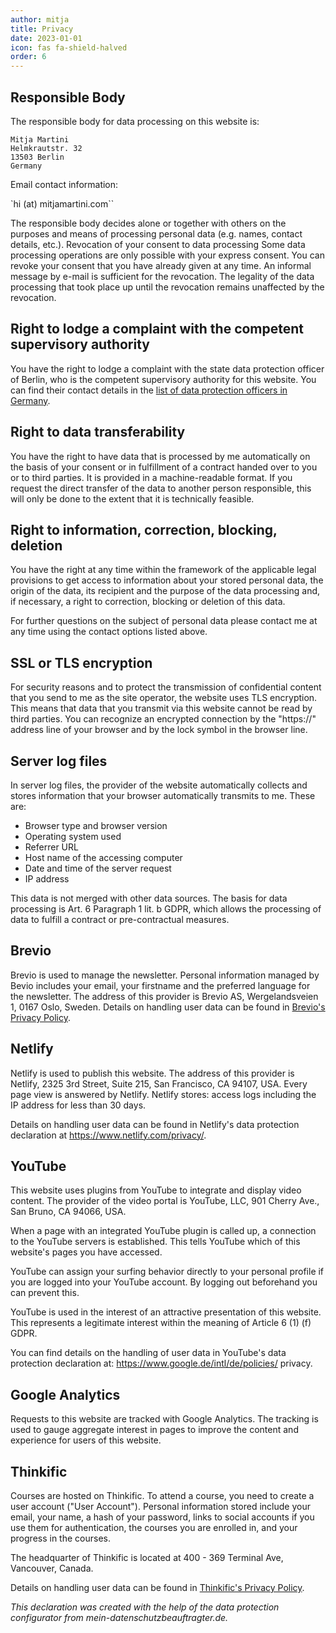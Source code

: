 ```yaml
---
author: mitja
title: Privacy
date: 2023-01-01
icon: fas fa-shield-halved
order: 6
---
```

## Responsible Body

The responsible body for data processing on this website is:

```
Mitja Martini
Helmkrautstr. 32
13503 Berlin
Germany
```

Email contact information:

`hi (at) mitjamartini.com``

The responsible body decides alone or together with others on
the purposes and means of processing personal data
(e.g. names, contact details, etc.). Revocation of your consent to data processing
Some data processing operations are only possible with your express consent.
You can revoke your consent that you have already given at any time.
An informal message by e-mail is sufficient for the revocation. The legality
of the data processing that took place up until the revocation remains unaffected by the revocation.

## Right to lodge a complaint with the competent supervisory authority

You have the right to lodge a complaint with the state data protection officer of Berlin, who is the competent supervisory
authority for this website. You can find their contact details in the [list
of data protection officers in Germany](https://www.bfdi.bund.de/DE/Infothek/Anschriften_Links/anschriften_links-node.html).

## Right to data transferability

You have the right to have data that is processed by me automatically on the basis of
your consent or in fulfillment of a contract handed over to you or to third parties.
It is provided in a machine-readable format. If you request the direct transfer of the data to another
person responsible, this will only be done to the extent that it is technically feasible.

## Right to information, correction, blocking, deletion

You have the right at any time within the framework of the applicable legal provisions
to get access to information about your stored personal data,
the origin of the data, its recipient and the purpose of the data processing and,
if necessary, a right to correction, blocking or deletion of this data.

For further questions on the subject of personal data please contact me
at any time using the contact options listed above.

## SSL or TLS encryption

For security reasons and to protect the transmission of confidential content that
you send to me as the site operator, the website uses
TLS encryption. This means that data that you transmit via this website
cannot be read by third parties. You can recognize an encrypted connection by
the "https://" address line of your browser and by the lock symbol in the
browser line.

## Server log files

In server log files, the provider of the website automatically collects and stores
information that your browser automatically transmits to me. These are:

- Browser type and browser version
- Operating system used
- Referrer URL
- Host name of the accessing computer
- Date and time of the server request
- IP address

This data is not merged with other data sources.
The basis for data processing is Art. 6 Paragraph 1 lit. b GDPR, which allows the
processing of data to fulfill a contract or pre-contractual
measures.

## Brevio

Brevio is used to manage the newsletter. Personal information managed by Bevio includes your email, your firstname and the preferred language for the newsletter. The address of this provider is Brevio AS, Wergelandsveien 1, 0167 Oslo, Sweden. Details on handling user data can be found in <a href="https://www.brevio.com/en/privacy-policy">Brevio's Privacy Policy</a>.

## Netlify

Netlify is used to publish this website. The address of this provider is 
Netlify, 2325 3rd Street, Suite 215, San Francisco, CA 94107, USA.
Every page view is answered by Netlify. Netlify stores: access logs
including the IP address for less than 30 days.</p>

Details on handling user data can be found in
Netlify's data protection declaration at https://www.netlify.com/privacy/.

## YouTube

This website uses plugins from YouTube to integrate and display video content. 
The provider of the video portal is YouTube, LLC, 901 Cherry Ave.,
San Bruno, CA 94066, USA.

When a page with an integrated YouTube plugin is called up, a connection to
the YouTube servers is established. This tells YouTube which of this website's
pages you have accessed.

YouTube can assign your surfing behavior directly to your personal profile
if you are logged into your YouTube account. By logging out beforehand you 
can prevent this.

YouTube is used in the interest of an attractive presentation
of this website. This represents a legitimate interest within the meaning of
Article 6 (1) (f) GDPR.

You can find details on the handling of user data in
YouTube's data protection declaration at: https://www.google.de/intl/de/policies/ privacy.

## Google Analytics

Requests to this website are tracked with Google Analytics. The tracking is used to gauge
aggregate interest in pages to improve the content and experience for users of this
website.

## Thinkific

Courses are hosted on Thinkific. To attend a course, you need to create a user account ("User Account"). Personal information stored include your email, your name, a hash of your password, links to social accounts if you use them for authentication, the courses you are enrolled in, and your progress in the courses.

The headquarter of Thinkific is located at 400 - 369 Terminal Ave, Vancouver, Canada.

Details on handling user data can be found in [Thinkific's Privacy Policy](https://www.thinkific.com/privacy-policy/).

*This declaration was created with the help of the data protection configurator from mein-datenschutzbeauftragter.de.*

